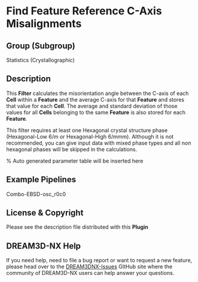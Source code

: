 # Find Feature Reference C-Axis Misalignments

## Group (Subgroup)

Statistics (Crystallographic)

## Description

This **Filter** calculates the misorientation angle between the C-axis of each **Cell** within a **Feature** and the average C-axis for that **Feature** and stores that value for each **Cell**.  The average and standard deviation of those values for all **Cells** belonging to the same **Feature** is also stored for each **Feature**.

This filter requires at least one Hexagonal crystal structure phase (Hexagonal-Low 6/m or Hexagonal-High 6/mmm). Although it is not recommended, you can give input data with mixed phase types and all non hexagonal phases will be skipped in the calculations.

% Auto generated parameter table will be inserted here

## Example Pipelines

Combo-EBSD-osc_r0c0

## License & Copyright

Please see the description file distributed with this **Plugin**

## DREAM3D-NX Help

If you need help, need to file a bug report or want to request a new feature, please head over to the [DREAM3DNX-Issues](https://github.com/BlueQuartzSoftware/DREAM3DNX-Issues/discussions) GItHub site where the community of DREAM3D-NX users can help answer your questions.
